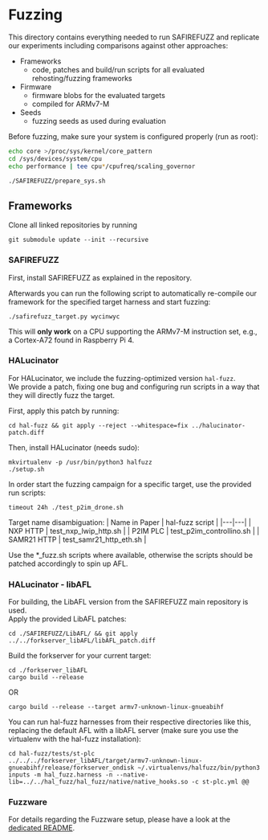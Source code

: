 # Fuzzing

This directory contains everything needed to run SAFIREFUZZ and replicate our experiments 
including comparisons against other approaches:

- Frameworks
    - code, patches and build/run scripts for all evaluated rehosting/fuzzing frameworks
- Firmware
    - firmware blobs for the evaluated targets 
    - compiled for ARMv7-M
- Seeds
    - fuzzing seeds as used during evaluation

Before fuzzing, make sure your system is configured properly (run as root):
```bash
echo core >/proc/sys/kernel/core_pattern
cd /sys/devices/system/cpu
echo performance | tee cpu*/cpufreq/scaling_governor

./SAFIREFUZZ/prepare_sys.sh
```

## Frameworks

Clone all linked repositories by running
```
git submodule update --init --recursive
```

### SAFIREFUZZ
First, install SAFIREFUZZ as explained in the repository.

Afterwards you can run the following script to automatically re-compile our framework for the specified target harness and start fuzzing:
```
./safirefuzz_target.py wycinwyc
```
This will **only work** on a CPU supporting the ARMv7-M instruction set, e.g., a Cortex-A72 found in Raspberry Pi 4.

### HALucinator
For HALucinator, we include the fuzzing-optimized version `hal-fuzz`.  
We provide a patch, fixing one bug and configuring run scripts in a way that they will directly fuzz the target.

First, apply this patch by running:
```
cd hal-fuzz && git apply --reject --whitespace=fix ../halucinator-patch.diff
```

Then, install HALucinator (needs sudo):
```
mkvirtualenv -p /usr/bin/python3 halfuzz
./setup.sh
```

In order start the fuzzing campaign for a specific target, use the provided run scripts:
```
timeout 24h ./test_p2im_drone.sh
```

Target name disambiguation:
| Name in Paper | hal-fuzz script |
|---|---|
| NXP HTTP | test_nxp_lwip_http.sh |
| P2IM PLC | test_p2im_controllino.sh |
| SAMR21 HTTP  | test_samr21_http_eth.sh |

Use the *_fuzz.sh scripts where available, otherwise the scripts should be patched accordingly to spin up AFL.

### HALucinator - libAFL
For building, the LibAFL version from the SAFIREFUZZ main repository is used.  
Apply the provided LibAFL patches:
```
cd ./SAFIREFUZZ/LibAFL/ && git apply ../../forkserver_libAFL/libAFL_patch.diff
```
Build the forkserver for your current target:
```
cd ./forkserver_libAFL
cargo build --release
```
OR
```
cargo build --release --target armv7-unknown-linux-gnueabihf
```

You can run hal-fuzz harnesses from their respective directories like this, replacing the default AFL with a libAFL server (make sure you use the virtualenv with the hal-fuzz installation):
```
cd hal-fuzz/tests/st-plc
../../../forkserver_libAFL/target/armv7-unknown-linux-gnueabihf/release/forkserver_ondisk ~/.virtualenvs/halfuzz/bin/python3 inputs -m hal_fuzz.harness -n --native-lib=../../hal_fuzz/hal_fuzz/native/native_hooks.so -c st-plc.yml @@
```

### Fuzzware
For details regarding the Fuzzware setup, please have a look at the [dedicated README](./fuzzware/README.md).